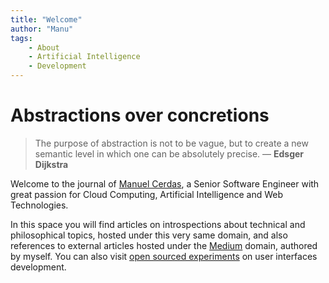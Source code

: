 ```yaml
---
title: "Welcome"
author: "Manu"
tags:
    - About
    - Artificial Intelligence
    - Development
---
```


# Abstractions over concretions
> The purpose of abstraction is not to be vague, but to create a new semantic level in which one can be absolutely precise. — **Edsger Dijkstra**

Welcome to the journal of [Manuel Cerdas](https://www.linkedin.com/in/manuelro/), a Senior Software Engineer with great passion for Cloud Computing, Artificial Intelligence and Web Technologies.

In this space you will find articles on introspections about technical and philosophical topics, hosted under this very same domain, and also references to external articles hosted under the [Medium](https://abstractvoyage.medium.com/) domain, authored by myself. You can also visit [open sourced experiments](https://codepen.io/manuelro) on user interfaces development.